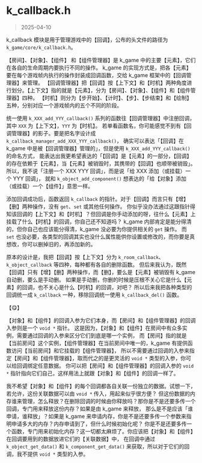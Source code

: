
# k_callback.h

> 2025-04-10

k_callback 模块是用于管理游戏中的【回调】，公布的头文件的路径为 `k_game/core/k_callback.h`。

【房间】、【对象】、【组件】 和【组件管理器】是 k_game 中的主要【元素】，它们在各自的生命周期内要执行不同的操作。
k_game 的实现方式是，把各【元素】要在每个游戏帧内执行的操作封装成回调函数，交给 k_game 框架中的【回调管理器】来管理。
【回调管理器】把【回调】按【上下文】和【时机】两种角度进行划分。【上下文】指的就是【元素】，分为【房间】、【对象】、【组件】和【组件管理器】四种。
【时机】则分为【步开始】、【计时】、【步】、【步结束】和【绘制】五种，分别对应一个游戏帧内的五个不同的阶段。

统一使用 `k_XXX_add_YYY_callback()` 系列的函数往【回调管理器】中注册回调，其中 `XXX` 为【上下文】，`YYY` 为【时机】。
若单看函数名，你可能感觉不到有【回调管理器】的影子。要是把名字设计成 `k_callback_manager_add_XXX_YYY_callback()`，
确实可以表达「【回调】在 k_game 中是被【回调管理器】管理的」，但是使用 `k_XXX_add_YYY_callback()` 的命名方式，
能表达出我更希望表达的「【回调】是【元素】的一部分，【回调】的存在依赖于【元素】，当【元素】被销毁时，其携带的【回调】也顺带被销毁」。
所以，我不说「注册一个 XXX YYY 回调」，而是说「给 XXX 添加（或挂载）一个 YYY 回调」，
就和 `k_object_add_component()` 想表达的「给【对象】添加（或挂载）一个【组件】」意思一样。

添加回调成功后，函数返回 `k_callback` 的指针。对于【回调】而言只有【增】【删】两种操作，没有 `get`、`set` 或其他任何操作。
你似乎没办法通过这跟指针得知该回调的【上下文】和【时机】？但回调是你手动添加的呀，往什么【元素】上挂载了什么【时机】的回调，你自己还不知道吗？
k_game 内部肯定是能分得清的，但你自己也应该能分得清，k_game 没必要为你提供相关的 `get` 操作。
而 `set` 也没必要，各类型的回调其实也没什么属性能供你设置或修改的，而你要是真想改，你可以删掉旧的，再添加新的。

原本的设计是，我把【回调】按【上下文】分为 `k_room_callback`、`k_object_callback` 等四种，每种都有各自的删除函数。
但后来我认为，既然【回调】只有【增】【删】两种操作，而【删】，要么是【元素】被销毁有 k_game 自动删，要么是手动删。
如果是手动删，你删的时候是压根不关心它是什么【元素】的回调，也不关心是什么【时机】的回调，对吧？
所以后来我把各种类型的回调统一成 `k_callback` 一种，移除回调统一使用 `k_callback_del()` 函数。

【😋】

【对象】和【组件】的回调入参为它们本身，而【房间】和【组件管理器】的回调入参则是一个 `void *` 指针。
这是因为，【对象】和【组件】在房间中有众多实例，需要通过回调的入参来区分它们到底是哪一个实例，
而【房间】指的就是【当前房间】这个实例，【组件管理器】在当前房间中唯一的，k_game 有提供函数访问【当前房间】和它挂载的【组件管理器】，
所以不需要通过回调的入参来指定【房间】和【组件管理器】，取而代之的是更灵活的 `void *` 类型的入参，你可以给回调绑定任意数据。
你可以把【房间】和【组件管理器】的回调入参的 `void *` 指针指向它们自己，这样用法上就跟【对象】和【组件】的回调一样了。

我不希望【对象】和【组件】的每个回调都各自关联一份独立的数据。试想一下，若允许，这份关联数据可以由 `void *` 传入，用起来似乎很方便？
但这份数据的内存谁来管理，怎么释放？在删除回调的时候由你释放吗？那你是不是还要多传一个回调，专门用来释放这份内存？如果是由 k_game 来释放，
那么是不是应该「谁申请，谁释放」？如果是 k_game 来申请内存，你是不是还要多传一个参数来指明申请多大的内存？内存申请到了，但什么时候初始化呢？
你是不是还要多传一个函数，专门用来初始化内存？这一切都太麻烦了。你应该把【对象】和【组件】在回调要用到的数据放进它们的【关联数据】中，
在回调中通过 `k_object_get_data()` 和 `k_component_get_data()` 来获取，所以对于它们的回调，我不提供 `void *` 类型的入参。

